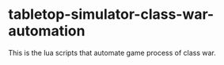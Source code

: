 # tabletop-simulator-class-war-automation
This is the lua scripts that automate game process of class war.
